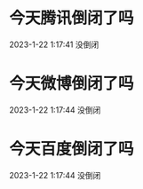 # 今天腾讯倒闭了吗

2023-1-22 1:17:41 没倒闭

# 今天微博倒闭了吗

2023-1-22 1:17:44 没倒闭

# 今天百度倒闭了吗

2023-1-22 1:17:44 没倒闭

